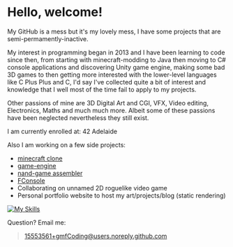 # Hello, welcome!

My GitHub is a mess but it's my lovely mess, I have some projects that are semi-permamently-inactive.

My interest in programming began in 2013 and I have been learning to code since then, from starting with minecraft-modding to Java then moving to C# console applications and discovering Unity game engine, making some bad 3D games to then getting more interested with the lower-level languages like C Plus Plus and C, I'd say I've collected quite a bit of interest and knowledge that I well most of the time fail to apply to my projects.

Other passions of mine are 3D Digital Art and CGI, VFX, Video editing, Electronics, Maths
 and much much more.
Albeit some of these passions have been neglected nevertheless they still exist.

I am currently enrolled at: 42 Adelaide

Also I am working on a few side projects:
- [minecraft clone](https://github.com/gmfCoding/minecraft-clone)
- [game-engine](https://github.com/gmfCoding/openengine)
- [nand-game assembler](https://github.com/gmfCoding/Nandgame-Assembler)
- [FConsole](https://github.com/gmfCoding/FConsole)
- Collaborating on unnamed 2D roguelike video game
- Personal portfolio website to host my art/projects/blog (static rendering)

[![My Skills](https://skillicons.dev/icons?i=c,cpp,cs,java,js,html,css,blender,unity,eclipse,vim,vscode,git,github,html,css)](https://skillicons.dev)

Question? Email me:
> 15553561+gmfCoding@users.noreply.github.com
